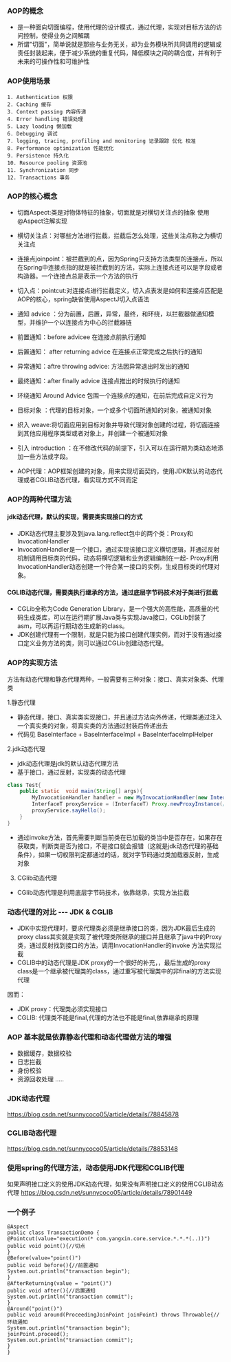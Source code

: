 ### AOP的概念
- 是一种面向切面编程，使用代理的设计模式，通过代理，实现对目标方法的访问控制，使得业务之间解耦
- 所谓"切面"，简单说就是那些与业务无关，却为业务模块所共同调用的逻辑或责任封装起来，便于减少系统的重复代码，降低模块之间的耦合度，并有利于未来的可操作性和可维护性

### AOP使用场景
```text
1. Authentication 权限
2. Caching 缓存
3. Context passing 内容传递
4. Error handling 错误处理
5. Lazy loading 懒加载
6. Debugging 调试
7. logging, tracing, profiling and monitoring 记录跟踪 优化 校准
8. Performance optimization 性能优化
9. Persistence 持久化
10. Resource pooling 资源池
11. Synchronization 同步
12. Transactions 事务
```
### AOP的核心概念
- 切面Aspect:类是对物体特征的抽象，切面就是对横切关注点的抽象
使用@Aspect注解实现
- 横切关注点：对哪些方法进行拦截，拦截后怎么处理，这些关注点称之为横切关注点
- 连接点joinpoint：被拦截到的点，因为Spring只支持方法类型的连接点，所以在Spring中连接点指的就是被拦截到的方法，实际上连接点还可以是字段或者构造器。一个连接点总是表示一个方法的执行
- 切入点：pointcut:对连接点进行拦截定义，切入点表发是如何和连接点匹配是AOP的核心，spring缺省使用AspectJ切入点语法
- 通知 advice ：分为前置，后置，异常，最终，和环绕，以拦截器做通知模型，并维护一个以连接点为中心的拦截器链
- 前置通知：before advicee 在连接点前执行通知
- 后置通知： after returning advice 在连接点正常完成之后执行的通知
- 异常通知：aftre throwing advice: 方法因异常退出时发出的通知
- 最终通知：after finally advice 连接点推出的时候执行的通知
- 环绕通知 Around Advice 包围一个连接点的通知，在前后完成自定义行为

- 目标对象 ：代理的目标对象，一个或多个切面所通知的对象，被通知对象
- 织入 weave:将切面应用到目标对象并导致代理对象创建的过程，将切面连接到其他应用程序类型或者对象上，并创建一个被通知对象
- 引入 introduction ：在不修改代码的前提下，引入可以在运行期为类动态地添加一些方法或字段。
- AOP代理：AOP框架创建的对象，用来实现切面契约，使用JDK默认的动态代理或者CGLIB动态代理，看实现方式不同而定

### AOP的两种代理方法
####  jdk动态代理，默认的实现，需要类实现接口的方式
- JDK动态代理主要涉及到java.lang.reflect包中的两个类：Proxy和InvocationHandler
- InvocationHandler是一个接口，通过实现该接口定义横切逻辑，并通过反射机制调用目标类的代码，动态将横切逻辑和业务逻辑编制在一起- Proxy利用InvocationHandler动态创建一个符合某一接口的实例，生成目标类的代理对象。

#### CGLIB动态代理，需要类执行继承的方法，通过底层字节码技术对子类进行拦截
- CGLib全称为Code Generation Library，是一个强大的高性能，高质量的代码生成类库，可以在运行期扩展Java类与实现Java接口，CGLib封装了asm，可以再运行期动态生成新的class。
- JDK创建代理有一个限制，就是只能为接口创建代理实例，而对于没有通过接口定义业务方法的类，则可以通过CGLib创建动态代理。

### AOP的实现方法
方法有动态代理和静态代理两种，一般需要有三种对象：接口、真实对象类、代理类

1.静态代理
- 静态代理，接口、真实类实现接口，并且通过方法向外传递，代理类通过注入一个真实类的对象，将真实类的方法通过封装后传递出去
- 代码见 BaseInterface  + BaseInterfaceImpl + BaseInterfaceImplHelper

2.jdk动态代理
- jdk动态代理是jdk的默认动态代理方法
- 基于接口，通过反射，实现类的动态代理
```java
class Test{
    public static  void main(String[] args){
        MyInvocationHandler handler = new MyInvocationHandler(new InterfaceTImpl());//继承InvocationHandler ,实现invoke方法，实现拦截
        InterfaceT proxyService = (InterfaceT) Proxy.newProxyInstance(/**当前类加载器*/Test.class.getClassLoader(), /**class列表*/new Class[] { InterfaceT.class },/*拦截器*/ handler);
        proxyService.sayHello();
    }
}

```
- 通过invoke方法，首先需要判断当前类在已加载的类当中是否存在，如果存在获取类，判断类是否为接口，不是接口就会报错（这就是jdk动态代理的基础条件），如果一切权限判定都通过的话，就对字节码通过类加载器反射，生成对象


3. CGlib动态代理
- CGlib动态代理是利用底层字节码技术，依靠继承，实现方法拦截

### 动态代理的对比 --- JDK & CGLIB
- JDK中实现代理时，要求代理类必须是继承接口的类，因为JDK最后生成的proxy class其实就是实现了被代理类所继承的接口并且继承了java中的Proxy类，通过反射找到接口的方法，调用InvocationHandler的invoke 方法实现拦截
- CGLIB中的动态代理是JDK proxy的一个很好的补充，，最后生成的proxy class是一个继承被代理类的class，通过重写被代理类中的非final的方法实现代理

因而：
- JDK proxy：代理类必须实现接口 
- CGLIB: 代理类不能是final,代理的方法也不能是final,依靠继承的原理

### AOP 基本就是依靠静态代理和动态代理做方法的增强
- 数据缓存，数据校验
- 日志拦截
- 身份校验
- 资源回收处理
.....

### JDK动态代理
https://blog.csdn.net/sunnycoco05/article/details/78845878

### CGLIB动态代理
https://blog.csdn.net/sunnycoco05/article/details/78853148

### 使用spring的代理方法，动态使用JDK代理和CGLIB代理
如果声明接口定义的使用JDK动态代理，如果没有声明接口定义的使用CGLIB动态代理
https://blog.csdn.net/sunnycoco05/article/details/78901449

### 一个例子
```text
@Aspect
public class TransactionDemo {
@Pointcut(value="execution(* com.yangxin.core.service.*.*.*(..))")
public void point(){//切点
}
@Before(value="point()")
public void before(){//前置通知
System.out.println("transaction begin");
}
@AfterReturning(value = "point()")
public void after(){//后置通知
System.out.println("transaction commit");
}
@Around("point()")
public void around(ProceedingJoinPoint joinPoint) throws Throwable{//环绕通知
System.out.println("transaction begin");
joinPoint.proceed();
System.out.println("transaction commit");
}
}
```